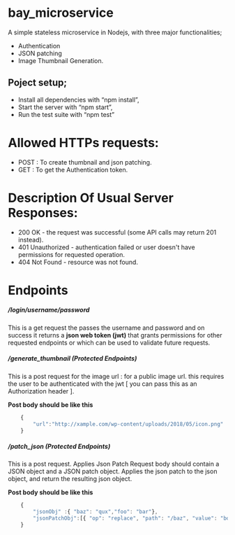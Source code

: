 # bay_microservice

A simple stateless microservice in Nodejs, with three major functionalities;

- Authentication
- JSON patching
- Image Thumbnail Generation.

## Poject setup;

- Install all dependencies with “npm install”,
- Start the server with “npm start”,
- Run the test suite with “npm test”

# Allowed HTTPs requests:

- POST : To create thumbnail and json patching.
- GET : To get the Authentication token.

# Description Of Usual Server Responses:

- 200 OK - the request was successful (some API calls may return 201 instead).
- 401 Unauthorized - authentication failed or user doesn't have permissions for requested operation.
- 404 Not Found - resource was not found.

# Endpoints

##### /login/username/password

This is a get request the passes the username and password and on success it returns a **json web token (jwt)** that grants permissions for other requested endpoints or which can be used to validate future requests.

##### /generate_thumbnail (Protected Endpoints)

This is a post request for the image url : for a public image url.
this requires the user to be authenticated with the jwt [ you can pass this as an Authorization header ].

**Post body should be like this**

```javascript
    {
        "url":"http://xample.com/wp-content/uploads/2018/05/icon.png"
    }
```

##### /patch_json (Protected Endpoints)

This is a post request.
Applies Json Patch Request body should contain a JSON object and a JSON patch object. Applies the json patch to the json object, and return the resulting json object.

**Post body should be like this**

```javascript
    {
        "jsonObj" :{ "baz": "qux","foo": "bar"},
        "jsonPatchObj":[{ "op": "replace", "path": "/baz", "value": "boo" }]
    }
```
